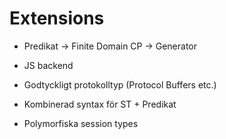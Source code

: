 # Extensions

* Predikat -> Finite Domain CP -> Generator

* JS backend

* Godtyckligt protokolltyp (Protocol Buffers etc.)

* Kombinerad syntax för ST + Predikat

* Polymorfiska session types
